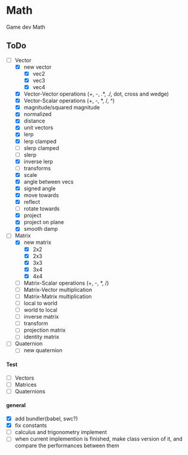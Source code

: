 # Math

Game dev Math

## ToDo

- [ ] Vector
  - [x] new vector
    - [x] vec2
    - [x] vec3
    - [x] vec4
  - [x] Vector-Vector operations (+, -, .\*, ./, dot, cross and wedge)
  - [x] Vector-Scalar operations (+, -, \*, /, ^)
  - [x] magnitude/squared magnitude
  - [x] normalized
  - [x] distance
  - [x] unit vectors
  - [x] lerp
  - [x] lerp clamped
  - [ ] slerp clamped
  - [ ] slerp
  - [x] inverse lerp
  - [ ] transforms
  - [x] scale
  - [x] angle between vecs
  - [x] signed angle
  - [x] move towards
  - [x] reflect
  - [ ] rotate towards
  - [x] project
  - [x] project on plane
  - [x] smooth damp
- [ ] Matrix
  - [x] new matrix
    - [x] 2x2
    - [x] 2x3
    - [x] 3x3
    - [x] 3x4
    - [x] 4x4
  - [ ] Matrix-Scalar operations (+, -, \*, /)
  - [ ] Matrix-Vector multiplication
  - [ ] Matrix-Matrix multiplication
  - [ ] local to world
  - [ ] world to local
  - [ ] inverse matrix
  - [ ] transform
  - [ ] projection matrix
  - [ ] identity matrix
- [ ] Quaternion
  - [ ] new quaternion

#### Test

- [ ] Vectors
- [ ] Matrices
- [ ] Quaternions

#### general

- [x] add bundler(babel, swc?)
- [x] fix constants
- [ ] calculus and trigonometry implement
- [ ] when current implemention is finished, make class version of it, and compare the performances between them
